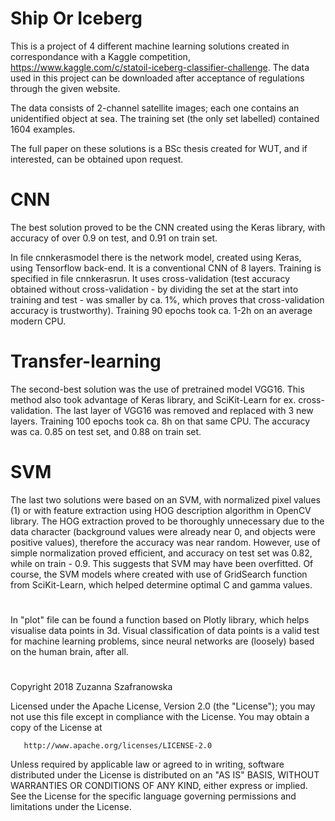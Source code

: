 # Ship Or Iceberg
This is a project of 4 different machine learning solutions created in correspondance with a Kaggle competition, https://www.kaggle.com/c/statoil-iceberg-classifier-challenge.
The data used in this project can be downloaded after acceptance of regulations through the given website.

The data consists of 2-channel satellite images; each one contains an unidentified object at sea. The training set (the only set labelled) contained 1604 examples.

The full paper on these solutions is a BSc thesis created for WUT, and if interested, can be obtained upon request. 

# CNN

The best solution proved to be the CNN created using the Keras library, with accuracy of over 0.9 on test, and 0.91 on train set.

In file cnnkerasmodel there is the network model, created using Keras, using Tensorflow back-end. It is a conventional CNN of 8 layers. Training is specified in file cnnkerasrun. It uses cross-validation (test accuracy obtained without cross-validation - by dividing the set at the start into training and test - was smaller by ca. 1%, which proves that cross-validation accuracy is trustworthy). Training 90 epochs took ca. 1-2h on an average modern CPU.

# Transfer-learning

The second-best solution was the use of pretrained model VGG16. This method also took advantage of Keras library, and SciKit-Learn for ex. cross-validation. The last layer of VGG16 was removed and replaced with 3 new layers. Training 100 epochs took ca. 8h on that same CPU. The accuracy was ca. 0.85 on test set, and 0.88 on train set. 
# SVM

The last two solutions were based on an SVM, with normalized pixel values (1) or with feature extraction using HOG description algorithm in OpenCV library. The HOG extraction proved to be thoroughly unnecessary due to the data character (background values were already near 0, and objects were positive values), therefore the accuracy was near random. However, use of simple normalization proved efficient, and accuracy on test set was 0.82, while on train - 0.9. This suggests that SVM may have been overfitted. Of course, the SVM models where created with use of GridSearch function from SciKit-Learn, which helped determine optimal C and gamma values. 

# 

In "plot" file can be found a function based on Plotly library, which helps visualise data points in 3d. Visual classification of data points is a valid test for machine learning problems, since neural networks are (loosely) based on the human brain, after all.
#


Copyright 2018 Zuzanna Szafranowska

   Licensed under the Apache License, Version 2.0 (the "License");
   you may not use this file except in compliance with the License.
   You may obtain a copy of the License at

       http://www.apache.org/licenses/LICENSE-2.0

   Unless required by applicable law or agreed to in writing, software
   distributed under the License is distributed on an "AS IS" BASIS,
   WITHOUT WARRANTIES OR CONDITIONS OF ANY KIND, either express or implied.
   See the License for the specific language governing permissions and
   limitations under the License.